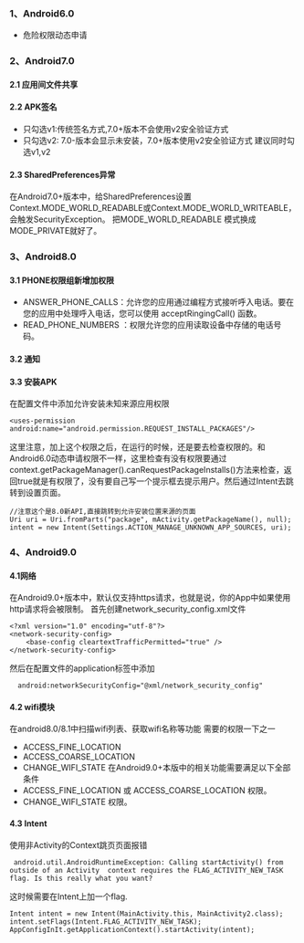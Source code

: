 ### 1、Android6.0
* 危险权限动态申请
###  2、Android7.0
#### 2.1 应用间文件共享
#### 2.2 APK签名 
* 只勾选v1:传统签名方式,7.0+版本不会使用v2安全验证方式
* 只勾选v2: 7.0-版本会显示未安装，7.0+版本使用v2安全验证方式
建议同时勾选v1,v2
#### 2.3 SharedPreferences异常
在Android7.0+版本中，给SharedPreferences设置Context.MODE_WORLD_READABLE或Context.MODE_WORLD_WRITEABLE，会触发SecurityException。
把MODE_WORLD_READABLE 模式换成 MODE_PRIVATE就好了。
### 3、Android8.0
#### 3.1 PHONE权限组新增加权限
* ANSWER_PHONE_CALLS：允许您的应用通过编程方式接听呼入电话。要在您的应用中处理呼入电话，您可以使用 acceptRingingCall() 函数。
* READ_PHONE_NUMBERS ：权限允许您的应用读取设备中存储的电话号码。
#### 3.2 通知
#### 3.3 安装APK
在配置文件中添加允许安装未知来源应用权限
```
<uses-permission android:name="android.permission.REQUEST_INSTALL_PACKAGES"/>
```
这里注意，加上这个权限之后，在运行的时候，还是要去检查权限的。和Android6.0动态申请权限不一样，这里检查有没有权限要通过context.getPackageManager().canRequestPackageInstalls()方法来检查，返回true就是有权限了，没有要自己写一个提示框去提示用户。然后通过Intent去跳转到设置页面。
```
//注意这个是8.0新API,直接跳转到允许安装位置来源的页面
Uri uri = Uri.fromParts("package", mActivity.getPackageName(), null);
intent = new Intent(Settings.ACTION_MANAGE_UNKNOWN_APP_SOURCES, uri);
```

### 4、Android9.0
#### 4.1网络
在Android9.0+版本中，默认仅支持https请求，也就是说，你的App中如果使用http请求将会被限制。
首先创建network_security_config.xml文件
```
<?xml version="1.0" encoding="utf-8"?>
<network-security-config>
    <base-config cleartextTrafficPermitted="true" />
</network-security-config>
```
然后在配置文件的application标签中添加
```
  android:networkSecurityConfig="@xml/network_security_config"
```

#### 4.2 wifi模块
在android8.0/8.1中扫描wifi列表、获取wifi名称等功能 需要的权限一下之一
* ACCESS_FINE_LOCATION
* ACCESS_COARSE_LOCATION
* CHANGE_WIFI_STATE
在Android9.0+本版中的相关功能需要满足以下全部条件
* ACCESS_FINE_LOCATION 或 ACCESS_COARSE_LOCATION 权限。
*  CHANGE_WIFI_STATE 权限。

#### 4.3 Intent
使用非Activity的Context跳页页面报错
```
 android.util.AndroidRuntimeException: Calling startActivity() from outside of an Activity  context requires the FLAG_ACTIVITY_NEW_TASK flag. Is this really what you want?
```
这时候需要在Intent上加一个flag.
```
Intent intent = new Intent(MainActivity.this, MainActivity2.class);
intent.setFlags(Intent.FLAG_ACTIVITY_NEW_TASK);
AppConfigInIt.getApplicationContext().startActivity(intent);
```

